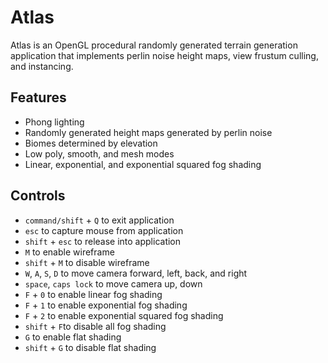 # Atlas
Atlas is an OpenGL procedural randomly generated terrain generation application that implements perlin noise height maps, view frustum culling, and instancing.


## Features
- Phong lighting
- Randomly generated height maps generated by perlin noise
- Biomes determined by elevation
- Low poly, smooth, and mesh modes
- Linear, exponential, and exponential squared fog shading

## Controls
- `command/shift` + `Q` to exit application
- `esc` to capture mouse from application
- `shift` + `esc` to release into application
- `M` to enable wireframe
- `shift` + `M` to disable wireframe
- `W`, `A`, `S`, `D` to move camera forward, left, back, and right
- `space`, `caps lock` to move camera up, down
- `F` + `0` to enable linear fog shading
- `F` + `1` to enable exponential fog shading
- `F` + `2` to enable exponential squared fog shading
- `shift` + `F`to disable all fog shading
- `G` to enable flat shading
- `shift` + `G` to disable flat shading